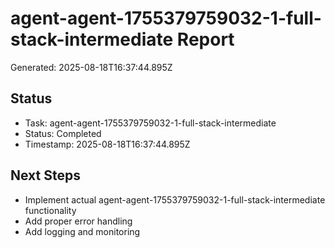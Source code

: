 # agent-agent-1755379759032-1-full-stack-intermediate Report

Generated: 2025-08-18T16:37:44.895Z

## Status
- Task: agent-agent-1755379759032-1-full-stack-intermediate
- Status: Completed
- Timestamp: 2025-08-18T16:37:44.895Z

## Next Steps
- Implement actual agent-agent-1755379759032-1-full-stack-intermediate functionality
- Add proper error handling
- Add logging and monitoring
